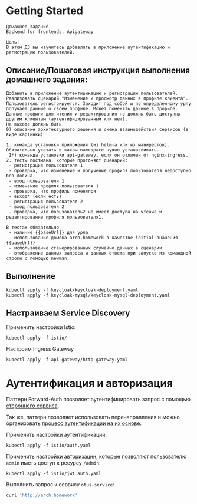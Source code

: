 # Getting Started

````
Домашнее задание
Backend for frontends. Apigateway

Цель:
В этом ДЗ вы научитесь добавлять в приложение аутентификацию и регистрацию пользователей.
````

## Описание/Пошаговая инструкция выполнения домашнего задания:

```
Добавить в приложение аутентификацию и регистрацию пользователей.
Реализовать сценарий "Изменение и просмотр данных в профиле клиента".
Пользователь регистрируется. Заходит под собой и по определенному урлу получает данные о своем профиле. Может поменять данные в профиле. Данные профиля для чтения и редактирования не должны быть доступны другим клиентам (аутентифицированным или нет).
На выходе должны быть
0) описание архитектурного решения и схема взаимодействия сервисов (в виде картинки)

1. команда установки приложения (из helm-а или из манифестов). Обязательно указать в каком namespace нужно устанавливать.
 1*) команда установки api-gateway, если он отличен от nginx-ingress.
2. тесты постмана, которые прогоняют сценарий:
 - регистрация пользователя 1
 - проверка, что изменение и получение профиля пользователя недоступно без логина
 - вход пользователя 1
 - изменение профиля пользователя 1
 - проверка, что профиль поменялся
 - выход* (если есть)
 - регистрация пользователя 2
 - вход пользователя 2
 - проверка, что пользователь2 не имеет доступа на чтение и редактирование профиля пользователя1.

В тестах обязательно
 - наличие {{baseUrl}} для урла
 - использование домена arch.homework в качестве initial значения {{baseUrl}}
 - использование сгенерированных случайно данных в сценарии
 - отображение данных запроса и данных ответа при запуске из командной строки с помощью newman.
```

## Выполнение

```shell script
kubectl apply -f keycloak/keycloak-deployment.yaml
kubectl apply -f keycloak-mysql/keycloak-mysql-deployment.yaml
```

## Настраиваем Service Discovery

Применить настройки Istio:

```shell script
kubectl apply -f istio/
```

Настроим Ingress Gateway

```shell script
kubectl apply -f api-gateway/http-gateway.yaml
```

# Аутентификация и авторизация

Паттерн Forward-Auth позволяет аутентифицировать запрос с помощью [стороннего сервиса](assets/forward-auth.puml).

Так же, паттерн позволяет использовать перенаправления
и можно организовать [процесс аутентификации на их основе](assets/forward-auth-with-login.puml).

Применить настройки аутентификации:

```shell
kubectl apply -f istio/auth.yaml 
```

Применить настройки авторизации, которые позволяют пользователю `admin` иметь доступ к ресурсу `/admin`:

```shell
kubectl apply -f istio/jwt_auth.yaml
```

Выполнить запрос к сервису `otus-service`:

````bash
curl 'http://arch.homework'
````
